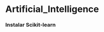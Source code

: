 # Artificial_Intelligence

### Instalar Scikit-learn

[Instalar scikit-learn]: https://scikit-learn.org/stable/install.html
